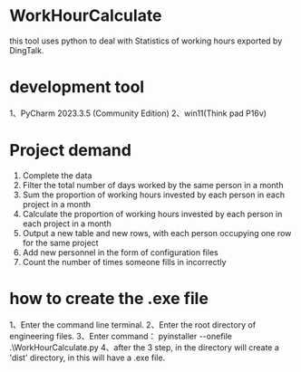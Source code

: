 # WorkHourCalculate
this tool uses python to deal with Statistics of working hours exported by DingTalk.

# development tool
1、PyCharm 2023.3.5 (Community Edition)
2、win11(Think pad P16v)


# Project demand
1. Complete the data
2. Filter the total number of days worked by the same person in a month
3. Sum the proportion of working hours invested by each person in each project in a month
4. Calculate the proportion of working hours invested by each person in each project in a month
5. Output a new table and new rows, with each person occupying one row for the same project
6. Add new personnel in the form of configuration files
7. Count the number of times someone fills in incorrectly

# how to create the .exe file
1、Enter the command line terminal.
2、Enter the root directory of engineering files.
3、Enter command：
      pyinstaller --onefile  .\WorkHourCalculate.py
4、after the 3 step, in the directory will create a 'dist' directory, in this will have a .exe file. 

    


